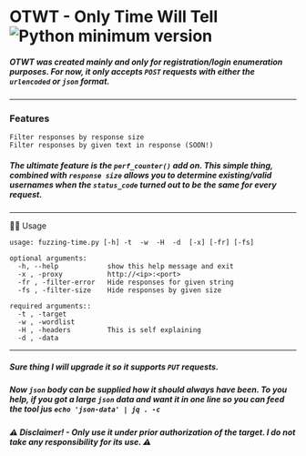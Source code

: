 # OTWT - Only Time Will Tell ![Python minimum version](https://img.shields.io/badge/Python-3.10%2B-brightgreen)

##### OTWT was created mainly and only for registration/login enumeration purposes. For now, it only accepts `POST` requests with either the `urlencoded` or `json` format.
_____________________________________________________________________________________________________________________
### Features
    Filter responses by response size
    Filter responses by given text in response (SOON!)

##### The ultimate feature is the `perf_counter()` add on. This simple thing, combined with `response size` allows you to determine existing/valid usernames when the `status_code` turned out to be the same for every request.

_____________________________________________________________________________________________________________________
:man_technologist: Usage

    usage: fuzzing-time.py [-h] -t  -w  -H  -d  [-x] [-fr] [-fs]

    optional arguments:
      -h, --help            show this help message and exit
      -x , -proxy           http://<ip>:<port>
      -fr , -filter-error   Hide responses for given string
      -fs , -filter-size    Hide responses by given size
    
    required arguments::
      -t , -target 
      -w , -wordlist 
      -H , -headers         This is self explaining
      -d , -data 

_____________________________________________________________________________________________________________________
##### Sure thing I will upgrade it so it supports `PUT` requests. 

##### Now `json` body can be supplied how it should always have been. To you help, if you got a large `json` data and want it in one line so you can feed the tool jus `echo 'json-data' | jq . -c`

##### :warning: Disclaimer! - Only use it under prior authorization of the target. I do not take any responsibility for its use. :warning:

    
    

